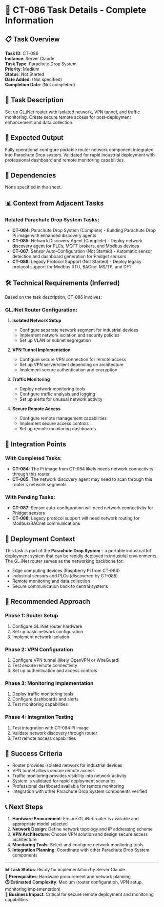 # 🔧 CT-086 Task Details - Complete Information

## 📋 Task Overview

**Task ID**: CT-086  
**Instance**: Server Claude  
**Task Type**: Parachute Drop System  
**Priority**: Medium  
**Status**: Not Started  
**Date Added**: (Not specified)  
**Completion Date**: (Not completed)

## 📝 Task Description

Set up GL.iNet router with isolated network, VPN tunnel, and traffic monitoring. Create secure remote access for post-deployment enhancement and data collection.

## 🎯 Expected Output

Fully operational configure portable router network component integrated into Parachute Drop system. Validated for rapid industrial deployment with professional dashboard and remote monitoring capabilities.

## 🔗 Dependencies

None specified in the sheet.

## 📊 Context from Adjacent Tasks

### Related Parachute Drop System Tasks:
- **CT-084**: Parachute Drop System (Complete) - Building Parachute Drop Pi image with enhanced discovery agents
- **CT-085**: Network Discovery Agent (Complete) - Deploy network discovery agent for PLCs, MQTT brokers, and Modbus devices  
- **CT-087**: Sensor Auto-Configuration (Not Started) - Automatic sensor detection and dashboard generation for Phidget sensors
- **CT-088**: Legacy Protocol Support (Not Started) - Deploy legacy protocol support for Modbus RTU, BACnet MS/TP, and DF1

## 🛠️ Technical Requirements (Inferred)

Based on the task description, CT-086 involves:

### GL.iNet Router Configuration:
1. **Isolated Network Setup**
   - Configure separate network segment for industrial devices
   - Implement network isolation and security policies
   - Set up VLAN or subnet segregation

2. **VPN Tunnel Implementation**
   - Configure secure VPN connection for remote access
   - Set up VPN server/client depending on architecture
   - Implement secure authentication and encryption

3. **Traffic Monitoring**
   - Deploy network monitoring tools
   - Configure traffic analysis and logging
   - Set up alerts for unusual network activity

4. **Secure Remote Access**
   - Configure remote management capabilities
   - Implement secure access controls
   - Set up remote monitoring dashboards

## 🎯 Integration Points

### With Completed Tasks:
- **CT-084**: The Pi image from CT-084 likely needs network connectivity through this router
- **CT-085**: The network discovery agent may need to scan through this router's network segments

### With Pending Tasks:
- **CT-087**: Sensor auto-configuration will need network connectivity for Phidget sensors
- **CT-088**: Legacy protocol support will need network routing for Modbus/BACnet communications

## 📱 Deployment Context

This task is part of the **Parachute Drop System** - a portable industrial IoT deployment system that can be rapidly deployed in industrial environments. The GL.iNet router serves as the networking backbone for:

- Edge computing devices (Raspberry Pi from CT-084)
- Industrial sensors and PLCs (discovered by CT-085)
- Remote monitoring and data collection
- Secure communication back to central systems

## 🔄 Recommended Approach

### Phase 1: Router Setup
1. Configure GL.iNet router hardware
2. Set up basic network configuration
3. Implement network isolation

### Phase 2: VPN Configuration
1. Configure VPN tunnel (likely OpenVPN or WireGuard)
2. Test secure remote connectivity
3. Set up authentication and access controls

### Phase 3: Monitoring Implementation
1. Deploy traffic monitoring tools
2. Configure dashboards and alerts
3. Test monitoring capabilities

### Phase 4: Integration Testing
1. Test integration with CT-084 Pi image
2. Validate network discovery through router
3. Test remote access capabilities

## 🚀 Success Criteria

- Router provides isolated network for industrial devices
- VPN tunnel allows secure remote access
- Traffic monitoring provides visibility into network activity
- System is validated for rapid deployment scenarios
- Professional dashboard available for remote monitoring
- Integration with other Parachute Drop System components verified

## 📞 Next Steps

1. **Hardware Procurement**: Ensure GL.iNet router is available and appropriate model selected
2. **Network Design**: Define network topology and IP addressing scheme
3. **VPN Architecture**: Choose VPN solution and design secure access architecture
4. **Monitoring Tools**: Select and configure network monitoring tools
5. **Integration Planning**: Coordinate with other Parachute Drop System components

---

**📊 Task Status**: Ready for implementation by Server Claude  
**🔧 Prerequisites**: Hardware procurement and network planning  
**⏱️ Estimated Complexity**: Medium (router configuration, VPN setup, monitoring implementation)  
**🎯 Business Impact**: Critical for secure remote deployment and monitoring capabilities